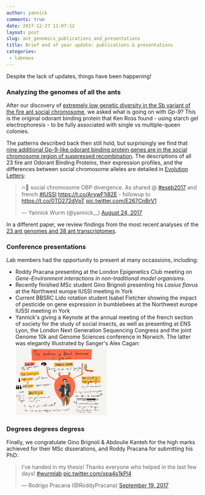 ```yaml
---
author: yannick
comments: true
date: 2017-12-27 12:07:12
layout: post
slug: ant_genomics_publications_and_presentations
title: Brief end of year update: publications & presentations
categories:
 - labnews
---
```


Despite the lack of updates, things have been happening!

### Analyzing the genomes of all the ants

After our discovery of <a href="http://onlinelibrary.wiley.com/doi/10.1111/mec.14054/full">extremely low genetic diversity in the Sb variant of the fire ant social chromosome</a>, we asked what is going on with <em>Gp-9</em>? This is the original odorant binding protein that Ken Ross found - using starch gel electrophoresis - to be fully associated with single vs multiple-queen colonies. 

The patterns described back then still hold, but surprisingly we find that <a href="http://onlinelibrary.wiley.com/doi/10.1002/evl3.22/full"> nine additional Gp-9-like odorant binding protein genes are in the social chromosome region of suppressed recombination</a>. The descriptions of all 23 fire ant Odorant Binding Proteins, their expression profiles, and the differences between social chromosome alleles are detailed in <a href="http://onlinelibrary.wiley.com/doi/10.1002/evl3.22/full">Evolution Letters</a>:

<blockquote class="twitter-tweet  tw-align-center" data-lang="en"><p lang="en" dir="ltr">🔥🐜 social chromosome OBP divergence. As shared @ <a href="https://twitter.com/hashtag/eseb2017?src=hash&amp;ref_src=twsrc%5Etfw">#eseb2017</a> and french <a href="https://twitter.com/hashtag/IUSSI?src=hash&amp;ref_src=twsrc%5Etfw">#IUSSI</a> <a href="https://t.co/ArywF1i82E">https://t.co/ArywF1i82E</a>  - followup to <a href="https://t.co/0TD272dVpT">https://t.co/0TD272dVpT</a> <a href="https://t.co/E267CnBrV1">pic.twitter.com/E267CnBrV1</a></p>&mdash; Yannick Wurm (@yannick__) <a href="https://twitter.com/yannick__/status/900737913364860929?ref_src=twsrc%5Etfw">August 24, 2017</a></blockquote>
<script async src="https://platform.twitter.com/widgets.js" charset="utf-8"></script>


In a different paper, we review findings from the most recent analyses of the <a href="https://www.sciencedirect.com/science/article/pii/S2214574517301335">23 ant genomes and 38 ant transcriptomes</a>.



### Conference presentations

Lab members had the opportunity to present at many occassions, including: 
 * Roddy Pracana presenting at the London Epigenetics Club meeting on <em>Gene-Environment interactions in non-traditional model organisms</em>. 
 * Recently finished MSc student Gino Brignoli presenting his <em>Lasius flavus</em> at the Northwest europe IUSSI meeting in York
 * Current BBSRC Lido rotation student Isabel Fletcher showing the impact of pesticide on gene expression in bumblebees at the Northwest europe IUSSI meeting in York
 * Yannick's giving a Keynote at the annual meeting of the french section of society for the study of social insects, as well as presenting at ENS Lyon, the London Next Generation Sequencing Congress and the joint Genome 10k and Genome Sciences conference in Norwich. The latter was elegantly Illustrated by Sanger's Alex Cagan: <br/><a href="https://twitter.com/EvolLetters/status/902869818176622592"><img src="/img/news/yannick_talk_sketch_cagan.jpg" width="50%" class="center-block img-responsive"/></a> 
 
 
### Degrees degrees degress

Finally, we congratulate Gino Brignoli & Abdoulie Kanteh for the high marks achieved for their MSc disserations, and Roddy Pracana for submitting his PhD:

<blockquote class="twitter-tweet  tw-align-center " data-lang="en"><p lang="en" dir="ltr">I&#39;ve handed in my thesis! Thanks everyone who helped in the last few days! <a href="https://twitter.com/hashtag/wurmlab?src=hash&amp;ref_src=twsrc%5Etfw">#wurmlab</a> <a href="https://t.co/xpa4s1kPl4">pic.twitter.com/xpa4s1kPl4</a></p>&mdash; Rodrigo Pracana (@RoddyPracana) <a href="https://twitter.com/RoddyPracana/status/910168497556217857?ref_src=twsrc%5Etfw">September 19, 2017</a></blockquote>
<script async src="https://platform.twitter.com/widgets.js" charset="utf-8"></script>
